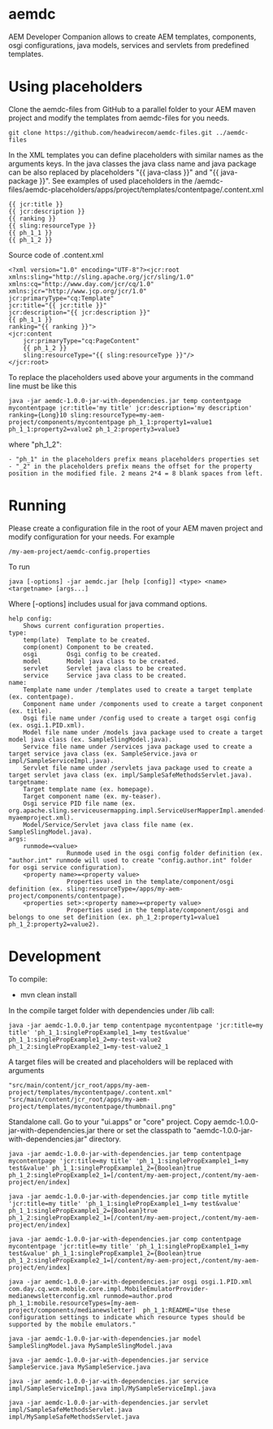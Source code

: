 # aemdc
AEM Developer Companion allows to create AEM templates, components, osgi configurations, java models, services and servlets from predefined templates.

# Using placeholders
Clone the aemdc-files from GitHub to a parallel folder to your AEM maven project and modify the templates from aemdc-files for you needs. 
	
	git clone https://github.com/headwirecom/aemdc-files.git ../aemdc-files

In the XML templates you can define placeholders with similar names as the arguments keys. In the java classes the java class name and java package can be also replaced by placeholders "{{ java-class }}" and "{{ java-package }}". See examples of used placeholders in the /aemdc-files/aemdc-placeholders/apps/project/templates/contentpage/.content.xml

	{{ jcr:title }}
	{{ jcr:description }}
	{{ ranking }}
	{{ sling:resourceType }}
	{{ ph_1_1 }}
	{{ ph_1_2 }}

Source code of  .content.xml 

	<?xml version="1.0" encoding="UTF-8"?><jcr:root xmlns:sling="http://sling.apache.org/jcr/sling/1.0" xmlns:cq="http://www.day.com/jcr/cq/1.0" xmlns:jcr="http://www.jcp.org/jcr/1.0"
    jcr:primaryType="cq:Template"
    jcr:title="{{ jcr:title }}"
    jcr:description="{{ jcr:description }}"
    {{ ph_1_1 }}
    ranking="{{ ranking }}">
    <jcr:content
        jcr:primaryType="cq:PageContent"
        {{ ph_1_2 }}
        sling:resourceType="{{ sling:resourceType }}"/>
    </jcr:root>

To replace the placeholders used above your arguments in the command line must be like this
	
	java -jar aemdc-1.0.0-jar-with-dependencies.jar temp contentpage mycontentpage jcr:title='my title' jcr:description='my description' ranking={Long}10 sling:resourceType=my-aem-project/components/mycontentpage ph_1_1:property1=value1 ph_1_1:property2=value2 ph_1_2:property3=value3

where "ph\_1\_2":

	- "ph_1" in the placeholders prefix means placeholders properties set
	- "_2" in the placeholders prefix means the offset for the property position in the modified file. 2 means 2*4 = 8 blank spaces from left.

# Running

Please create a configuration file in the root of your AEM maven project and modify configuration for your needs. For example
 
	/my-aem-project/aemdc-config.properties

To run

	java [-options] -jar aemdc.jar [help [config]] <type> <name> <targetname> [args...]
	
Where [-options] includes usual for java command options.

	help config:
	    Shows current configuration properties.
	type:
	    temp(late)  Template to be created.
	    comp(onent) Component to be created.
	    osgi        Osgi config to be created.
	    model       Model java class to be created.
	    servlet     Servlet java class to be created.
	    service     Service java class to be created.
	name:
	    Template name under /templates used to create a target template (ex. contentpage).
	    Component name under /components used to create a target conponent (ex. title).
	    Osgi file name under /config used to create a target osgi config (ex. osgi.1.PID.xml).
	    Model file name under /models java package used to create a target model java class (ex. SampleSlingModel.java).
	    Service file name under /services java package used to create a target service java class (ex. SampleService.java or impl/SampleServiceImpl.java).
	    Servlet file name under /servlets java package used to create a target servlet java class (ex. impl/SampleSafeMethodsServlet.java).
	targetname:
	    Target template name (ex. homepage).
	    Target component name (ex. my-teaser).
	    Osgi service PID file name (ex. org.apache.sling.serviceusermapping.impl.ServiceUserMapperImpl.amended-myaemproject.xml).
	    Model/Service/Servlet java class file name (ex. SampleSlingModel.java).
	args:
	    runmode=<value>
	                Runmode used in the osgi config folder definition (ex. "author.int" runmode will used to create "config.author.int" folder for osgi service configuration).    
	    <property name>=<property value>
	                Properties used in the template/component/osgi definition (ex. sling:resourceType=/apps/my-aem-project/components/contentpage). 
	    <properties set>:<property name>=<property value>
	                Properties used in the template/component/osgi and belongs to one set definition (ex. ph_1_2:property1=value1 ph_1_2:property2=value2).                


# Development

To compile:

- mvn clean install

In the compile target folder with dependencies under /lib call:

	java -jar aemdc-1.0.0.jar temp contentpage mycontentpage 'jcr:title=my title' 'ph_1_1:singlePropExample1_1=my test&value' ph_1_1:singlePropExample1_2=my-test-value2  ph_1_2:singlePropExample2_1=my-test-value2_1

A target files will be created and placeholders will be replaced with arguments 

	"src/main/content/jcr_root/apps/my-aem-project/templates/mycontentpage/.content.xml"
	"src/main/content/jcr_root/apps/my-aem-project/templates/mycontentpage/thumbnail.png"

Standalone call.
Go to your "ui.apps" or "core" project. Copy aemdc-1.0.0-jar-with-dependencies.jar there or set the classpath to "aemdc-1.0.0-jar-with-dependencies.jar" directory. 

	java -jar aemdc-1.0.0-jar-with-dependencies.jar temp contentpage mycontentpage 'jcr:title=my title' 'ph_1_1:singlePropExample1_1=my test&value' ph_1_1:singlePropExample1_2={Boolean}true  ph_1_2:singlePropExample2_1=[/content/my-aem-project,/content/my-aem-project/en/index]
	
	java -jar aemdc-1.0.0-jar-with-dependencies.jar comp title mytitle 'jcr:title=my title' 'ph_1_1:singlePropExample1_1=my test&value' ph_1_1:singlePropExample1_2={Boolean}true  ph_1_2:singlePropExample2_1=[/content/my-aem-project,/content/my-aem-project/en/index]
	
	java -jar aemdc-1.0.0-jar-with-dependencies.jar comp contentpage mycontentpage 'jcr:title=my title' 'ph_1_1:singlePropExample1_1=my test&value' ph_1_1:singlePropExample1_2={Boolean}true  ph_1_2:singlePropExample2_1=[/content/my-aem-project,/content/my-aem-project/en/index]
	
	java -jar aemdc-1.0.0-jar-with-dependencies.jar osgi osgi.1.PID.xml com.day.cq.wcm.mobile.core.impl.MobileEmulatorProvider-medianewsletterconfig.xml runmode=author.prod ph_1_1:mobile.resourceTypes=[my-aem-project/components/medianewsletter]  ph_1_1:README="Use these configuration settings to indicate which resource types should be supported by the mobile emulators."

	java -jar aemdc-1.0.0-jar-with-dependencies.jar model SampleSlingModel.java MySampleSlingModel.java
	
	java -jar aemdc-1.0.0-jar-with-dependencies.jar service SampleService.java MySampleService.java
	
	java -jar aemdc-1.0.0-jar-with-dependencies.jar service impl/SampleServiceImpl.java impl/MySampleServiceImpl.java
	
	java -jar aemdc-1.0.0-jar-with-dependencies.jar servlet impl/SampleSafeMethodsServlet.java impl/MySampleSafeMethodsServlet.java
	